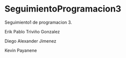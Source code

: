 # SeguimientoProgramacion3
Seguimiento1 de programacion 3.

Erik Pablo Triviño Gonzalez 

Diego Alexander Jimenez 

Kevin Payanene

